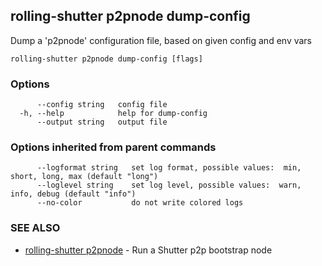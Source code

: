 ## rolling-shutter p2pnode dump-config

Dump a 'p2pnode' configuration file, based on given config and env vars

```
rolling-shutter p2pnode dump-config [flags]
```

### Options

```
      --config string   config file
  -h, --help            help for dump-config
      --output string   output file
```

### Options inherited from parent commands

```
      --logformat string   set log format, possible values:  min, short, long, max (default "long")
      --loglevel string    set log level, possible values:  warn, info, debug (default "info")
      --no-color           do not write colored logs
```

### SEE ALSO

* [rolling-shutter p2pnode](rolling-shutter_p2pnode.md)	 - Run a Shutter p2p bootstrap node

